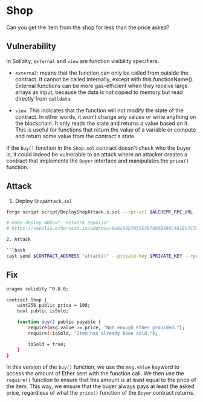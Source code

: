 # Shop

Сan you get the item from the shop for less than the price asked?


## Vulnerability

In Solidity, `external` and `view` are function visibility specifiers.

* `external`: means that the function can only be called from outside the contract. It cannot be called internally, except with this.functionName(). External functions can be more gas-efficient when they receive large arrays as input, because the data is not copied to memory but read directly from `calldata`.

* `view`: This indicates that the function will not modify the state of the contract. In other words, it won't change any values or write anything on the blockchain. It only reads the state and returns a value based on it. This is useful for functions that return the value of a variable or compute and return some value from the contract's state.

If the `buy()` function in the `Shop.sol` contract doesn't check who the buyer is, it could indeed be vulnerable to an attack where an attacker creates a contract that implements the `Buyer` interface and manipulates the `price()` function.

## Attack

1. Deploy `ShopAttack.sol`

```bash
forge script script/DeployShopAttack.s.sol --rpc-url $ALCHEMY_RPC_URL --private-key $PRIVATE_KEY --broadcast --verify --etherscan-api-key $ETHERSCAN_API_KEY -vvvv --legacy

# make deploy ARGS="--network sepolia"
# https://sepolia.etherscan.io/address/0x6c88D785FE367d66B390C461Ec7C76EB53cd0BDf

2. Attack

```bash
cast send $CONTRACT_ADDRESS "attack()" --private-key $PRIVATE_KEY --rpc-url $ALCHEMY_RPC_URL --legacy
```


## Fix

```bash
pragma solidity ^0.8.0;

contract Shop {
    uint256 public price = 100;
    bool public isSold;

    function buy() public payable {
        require(msg.value >= price, "Not enough Ether provided.");
        require(!isSold, "Item has already been sold.");

        isSold = true;
    }
}
```

In this version of the `buy()` function, we use the `msg.value` keyword to access the amount of Ether sent with the function call. We then use the `require()` function to ensure that this amount is at least equal to the price of the item. This way, we ensure that the buyer always pays at least the asked price, regardless of what the `price()` function of the `Buyer` contract returns.
